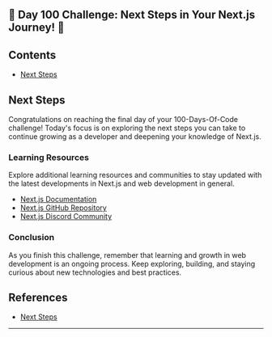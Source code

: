 ## 🚀 Day 100 Challenge: Next Steps in Your Next.js Journey! 🚀

## Contents
- [Next Steps](#next-steps)

## Next Steps

Congratulations on reaching the final day of your 100-Days-Of-Code challenge! Today's focus is on exploring the next steps you can take to continue growing as a developer and deepening your knowledge of Next.js.

### Learning Resources
Explore additional learning resources and communities to stay updated with the latest developments in Next.js and web development in general.
  - [Next.js Documentation](https://nextjs.org/docs)
  - [Next.js GitHub Repository](https://github.com/vercel/next.js)
  - [Next.js Discord Community](https://discord.com/invite/nextjs)

### Conclusion

As you finish this challenge, remember that learning and growth in web development is an ongoing process. Keep exploring, building, and staying curious about new technologies and best practices.

## References
- [Next Steps](https://nextjs.org/learn/dashboard-app/next-steps)
---